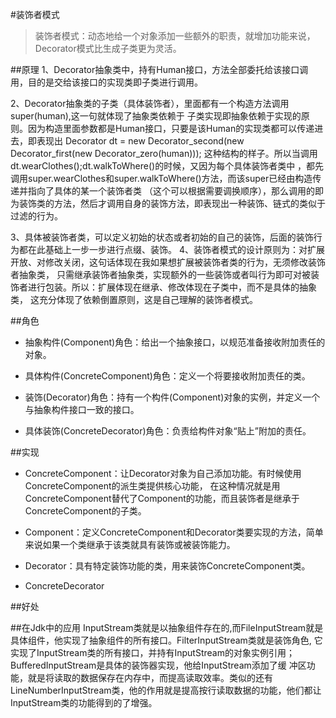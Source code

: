 #装饰者模式
> 装饰者模式：动态地给一个对象添加一些额外的职责，就增加功能来说，Decorator模式比生成子类更为灵活。

##原理
1、Decorator抽象类中，持有Human接口，方法全部委托给该接口调用，目的是交给该接口的实现类即子类进行调用。

2、Decorator抽象类的子类（具体装饰者），里面都有一个构造方法调用super(human),这一句就体现了抽象类依赖于
子类实现即抽象依赖于实现的原则。因为构造里面参数都是Human接口，只要是该Human的实现类都可以传递进去，即表现出
Decorator dt = new Decorator_second(new Decorator_first(new Decorator_zero(human)));
这种结构的样子。所以当调用dt.wearClothes();dt.walkToWhere()的时候，又因为每个具体装饰者类中
，都先调用super.wearClothes和super.walkToWhere()方法，而该super已经由构造传递并指向了具体的某一个装饰者类
（这个可以根据需要调换顺序），那么调用的即为装饰类的方法，然后才调用自身的装饰方法，即表现出一种装饰、链式的类似于过滤的行为。

3、具体被装饰者类，可以定义初始的状态或者初始的自己的装饰，后面的装饰行为都在此基础上一步一步进行点缀、装饰。
4、装饰者模式的设计原则为：对扩展开放、对修改关闭，这句话体现在我如果想扩展被装饰者类的行为，无须修改装饰者抽象类，
只需继承装饰者抽象类，实现额外的一些装饰或者叫行为即可对被装饰者进行包装。所以：扩展体现在继承、修改体现在子类中，而不是具体的抽象类，
这充分体现了依赖倒置原则，这是自己理解的装饰者模式。

##角色

- 抽象构件(Component)角色：给出一个抽象接口，以规范准备接收附加责任的对象。

- 具体构件(ConcreteComponent)角色：定义一个将要接收附加责任的类。

- 装饰(Decorator)角色：持有一个构件(Component)对象的实例，并定义一个与抽象构件接口一致的接口。

- 具体装饰(ConcreteDecorator)角色：负责给构件对象“贴上”附加的责任。


##实现

- ConcreteComponent：让Decorator对象为自己添加功能。有时候使用ConcreteComponent的派生类提供核心功能，
在这种情况就是用ConcreteComponent替代了Component的功能，而且装饰者是继承于ConcreteComponent的子类。

- Component：定义ConcreteComponent和Decorator类要实现的方法，简单来说如果一个类继承于该类就具有装饰或被装饰能力。

- Decorator：具有特定装饰功能的类，用来装饰ConcreteComponent类。

- ConcreteDecorator

##好处

##在Jdk中的应用
    InputStream类就是以抽象组件存在的,而FileInputStream就是具体组件，他实现了抽象组件的所有接口。FilterInputStream类就是装饰角色,
它实现了InputStream类的所有接口，并持有InputStream的对象实例引用；BufferedInputStream是具体的装饰器实现，他给InputStream添加了缓
冲区功能，就是将读取的数据保存在内存中，而提高读取效率。类似的还有LineNumberInputStream类，他的作用就是提高按行读取数据的功能，他们都让
InputStream类的功能得到的了增强。

